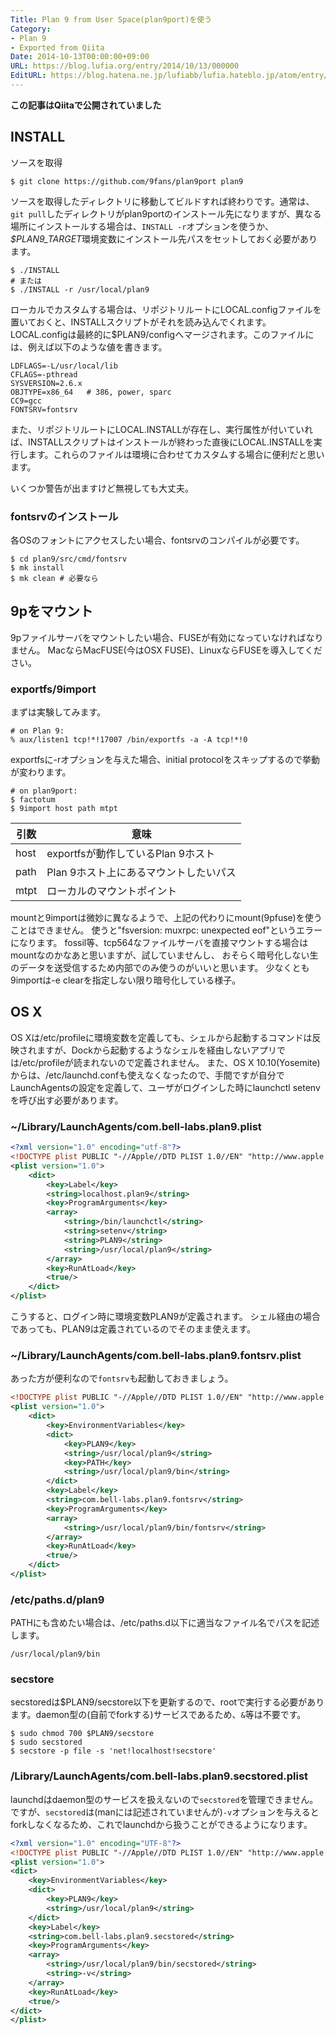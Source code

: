 ```yaml
---
Title: Plan 9 from User Space(plan9port)を使う
Category:
- Plan 9
- Exported from Qiita
Date: 2014-10-13T00:00:00+09:00
URL: https://blog.lufia.org/entry/2014/10/13/000000
EditURL: https://blog.hatena.ne.jp/lufiabb/lufia.hateblo.jp/atom/entry/26006613540502174
---
```


**この記事はQiitaで公開されていました**

## INSTALL

ソースを取得

```console
$ git clone https://github.com/9fans/plan9port plan9
```

ソースを取得したディレクトリに移動してビルドすれば終わりです。通常は、`git pull`したディレクトリがplan9portのインストール先になりますが、異なる場所にインストールする場合は、`INSTALL -r`オプションを使うか、*$PLAN9_TARGET*環境変数にインストール先パスをセットしておく必要があります。

```console
$ ./INSTALL
# または
$ ./INSTALL -r /usr/local/plan9
```

ローカルでカスタムする場合は、リポジトリルートにLOCAL.configファイルを置いておくと、INSTALLスクリプトがそれを読み込んでくれます。LOCAL.configは最終的に$PLAN9/configへマージされます。このファイルには、例えば以下のような値を書きます。

```bash:LOCAL.config
LDFLAGS=-L/usr/local/lib
CFLAGS=-pthread
SYSVERSION=2.6.x
OBJTYPE=x86_64   # 386, power, sparc
CC9=gcc
FONTSRV=fontsrv
```

また、リポジトリルートにLOCAL.INSTALLが存在し、実行属性が付いていれば、INSTALLスクリプトはインストールが終わった直後にLOCAL.INSTALLを実行します。これらのファイルは環境に合わせてカスタムする場合に便利だと思います。

いくつか警告が出ますけど無視しても大丈夫。

### fontsrvのインストール

各OSのフォントにアクセスしたい場合、fontsrvのコンパイルが必要です。

```console
$ cd plan9/src/cmd/fontsrv
$ mk install
$ mk clean # 必要なら
```

## 9pをマウント

9pファイルサーバをマウントしたい場合、FUSEが有効になっていなければなりません。
MacならMacFUSE(今はOSX FUSE)、LinuxならFUSEを導入してください。

### exportfs/9import

まずは実験してみます。

```console
# on Plan 9:
% aux/listen1 tcp!*!17007 /bin/exportfs -a -A tcp!*!0
```

exportfsに-rオプションを与えた場合、initial protocolをスキップするので挙動が変わります。

```console
# on plan9port:
$ factotum
$ 9import host path mtpt
```

|引数|意味|
|----|----|
|host|exportfsが動作しているPlan 9ホスト|
|path|Plan 9ホスト上にあるマウントしたいパス|
|mtpt|ローカルのマウントポイント|

mountと9importは微妙に異なるようで、上記の代わりにmount(9pfuse)を使うことはできません。
使うと"fsversion: muxrpc: unexpected eof"というエラーになります。
fossil等、tcp564なファイルサーバを直接マウントする場合はmountなのかなあと思いますが、試していませんし、
おそらく暗号化しない生のデータを送受信するため内部でのみ使うのがいいと思います。
少なくとも9importは-e clearを指定しない限り暗号化している様子。


## OS X

OS Xは/etc/profileに環境変数を定義しても、シェルから起動するコマンドは反映されますが、Dockから起動するようなシェルを経由しないアプリでは/etc/profileが読まれないので定義されません。
また、OS X 10.10(Yosemite)からは、/etc/launchd.confも使えなくなったので、手間ですが自分でLaunchAgentsの設定を定義して、ユーザがログインした時にlaunchctl setenvを呼び出す必要があります。

### ~/Library/LaunchAgents/com.bell-labs.plan9.plist

```xml
<?xml version="1.0" encoding="utf-8"?>
<!DOCTYPE plist PUBLIC "-//Apple//DTD PLIST 1.0//EN" "http://www.apple.com/DTDs/PropertyList-1.0.dtd">
<plist version="1.0">
	<dict>
		<key>Label</key>
		<string>localhost.plan9</string>
		<key>ProgramArguments</key>
		<array>
			<string>/bin/launchctl</string>
			<string>setenv</string>
			<string>PLAN9</string>
			<string>/usr/local/plan9</string>
		</array>
		<key>RunAtLoad</key>
		<true/>
	</dict>
</plist>
```

こうすると、ログイン時に環境変数PLAN9が定義されます。
シェル経由の場合であっても、PLAN9は定義されているのでそのまま使えます。

### ~/Library/LaunchAgents/com.bell-labs.plan9.fontsrv.plist

あった方が便利なので`fontsrv`も起動しておきましょう。

```xml
<!DOCTYPE plist PUBLIC "-//Apple//DTD PLIST 1.0//EN" "http://www.apple.com/DTDs/PropertyList-1.0.dtd">
<plist version="1.0">
	<dict>
		<key>EnvironmentVariables</key>
		<dict>
			<key>PLAN9</key>
			<string>/usr/local/plan9</string>
			<key>PATH</key>
			<string>/usr/local/plan9/bin</string>
		</dict>
		<key>Label</key>
		<string>com.bell-labs.plan9.fontsrv</string>
		<key>ProgramArguments</key>
		<array>
			<string>/usr/local/plan9/bin/fontsrv</string>
		</array>
		<key>RunAtLoad</key>
		<true/>
	</dict>
</plist>
```

### /etc/paths.d/plan9

PATHにも含めたい場合は、/etc/paths.d以下に適当なファイル名でパスを記述します。

```text:/etc/paths.d/plan9
/usr/local/plan9/bin
```

### secstore

secstoredは$PLAN9/secstore以下を更新するので、rootで実行する必要があります。daemon型の(自前でforkする)サービスであるため、`&`等は不要です。

```console
$ sudo chmod 700 $PLAN9/secstore
$ sudo secstored
$ secstore -p file -s 'net!localhost!secstore'
```

### /Library/LaunchAgents/com.bell-labs.plan9.secstored.plist

launchdはdaemon型のサービスを扱えないので`secstored`を管理できません。
ですが、`secstored`は(manには記述されていませんが)`-v`オプションを与えるとforkしなくなるため、これでlaunchdから扱うことができるようになります。

```xml
<?xml version="1.0" encoding="UTF-8"?>
<!DOCTYPE plist PUBLIC "-//Apple//DTD PLIST 1.0//EN" "http://www.apple.com/DTDs/PropertyList-1.0.dtd">
<plist version="1.0">
<dict>
	<key>EnvironmentVariables</key>
	<dict>
		<key>PLAN9</key>
		<string>/usr/local/plan9</string>
	</dict>
	<key>Label</key>
	<string>com.bell-labs.plan9.secstored</string>
	<key>ProgramArguments</key>
	<array>
		<string>/usr/local/plan9/bin/secstored</string>
		<string>-v</string>
	</array>
	<key>RunAtLoad</key>
	<true/>
</dict>
</plist>
```
